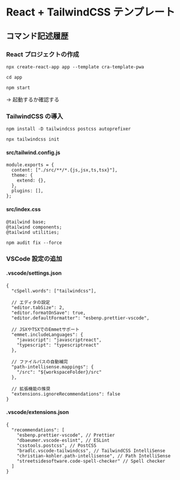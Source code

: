 # React + TailwindCSS テンプレート

## コマンド記述履歴

### React プロジェクトの作成

`npx create-react-app app --template cra-template-pwa`

`cd app`

`npm start`

→ 起動するか確認する

### TailwindCSS の導入

`npm install -D tailwindcss postcss autoprefixer`

`npx tailwindcss init`

#### src/tailwind.config.js

```
module.exports = {
  content: ["./src/**/*.{js,jsx,ts,tsx}"],
  theme: {
    extend: {},
  },
  plugins: [],
};
```

#### src/index.css

```
@tailwind base;
@tailwind components;
@tailwind utilities;
```

`npm audit fix --force`

### VSCode 設定の追加

#### .vscode/settings.json

```
{
  "cSpell.words": ["tailwindcss"],

  // エディタの設定
  "editor.tabSize": 2,
  "editor.formatOnSave": true,
  "editor.defaultFormatter": "esbenp.prettier-vscode",

  // JSXやTSXでのEmmetサポート
  "emmet.includeLanguages": {
    "javascript": "javascriptreact",
    "typescript": "typescriptreact"
  },

  // ファイルパスの自動補完
  "path-intellisense.mappings": {
    "/src": "${workspaceFolder}/src"
  },

  // 拡張機能の推奨
  "extensions.ignoreRecommendations": false
}
```

#### .vscode/extensions.json

```
{
  "recommendations": [
    "esbenp.prettier-vscode", // Prettier
    "dbaeumer.vscode-eslint", // ESLint
    "csstools.postcss", // PostCSS
    "bradlc.vscode-tailwindcss", // TailwindCSS IntelliSense
    "christian-kohler.path-intellisense", // Path IntelliSense
    "streetsidesoftware.code-spell-checker" // Spell checker
  ]
}
```
